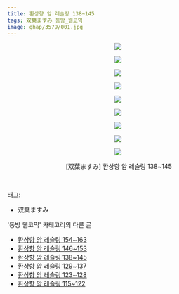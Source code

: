 ```yaml
---
title: 환상향 암 레슬링 138~145
tags: 双葉ますみ 동방_웹코믹
image: ghap/3579/001.jpg
---
```

<div class="article">
<p style="text-align: center; clear: none; float: none;"><img src="{{ site.nasurl }}/ghap/3579/001.jpg"/></p>
<p style="text-align: center; clear: none; float: none;"><img src="{{ site.nasurl }}/ghap/3579/002.jpg"/></p>
<p style="text-align: center; clear: none; float: none;"><img src="{{ site.nasurl }}/ghap/3579/003.jpg"/></p>
<p style="text-align: center; clear: none; float: none;"><img src="{{ site.nasurl }}/ghap/3579/004.jpg"/></p>
<p style="text-align: center; clear: none; float: none;"><img src="{{ site.nasurl }}/ghap/3579/005.jpg"/></p>
<p style="text-align: center; clear: none; float: none;"><img src="{{ site.nasurl }}/ghap/3579/006.jpg"/></p>
<p style="text-align: center; clear: none; float: none;"><img src="{{ site.nasurl }}/ghap/3579/007.jpg"/></p>
<p style="text-align: center; clear: none; float: none;"><img src="{{ site.nasurl }}/ghap/3579/008.jpg"/></p>
<p style="text-align: center; clear: none; float: none;"><img src="{{ site.nasurl }}/ghap/3579/009.jpg"/></p>
<p style="text-align: center; clear: none; float: none;"> [双葉ますみ] 환상향 암 레슬링 138~145</p>
<p><br/></p>
</div><div class="tagTrail">
<p>태그: </p>
<ul>
<li>双葉ますみ</li>
</ul>
</div><div class="another">
<p>'동방 웹코믹' 카테고리의 다른 글</p>
<ul>
<li><a href="/2017-07-20-ghap_3581">환상향 암 레슬링 154~163</a></li>
<li><a href="/2017-07-20-ghap_3580">환상향 암 레슬링 146~153</a></li>
<li><a href="/2017-07-20-ghap_3579">환상향 암 레슬링 138~145</a></li>
<li><a href="/2017-07-17-ghap_3576">환상향 암 레슬링 129~137</a></li>
<li><a href="/2017-07-17-ghap_3575">환상향 암 레슬링 123~128</a></li>
<li><a href="/2017-07-17-ghap_3574">환상향 암 레슬링 115~122</a></li>
</ul>
</div><div class="cb_module cb_fluid">
<div class="cb_wrt cb_profile">
</div><!-- commentList close -->
</div>